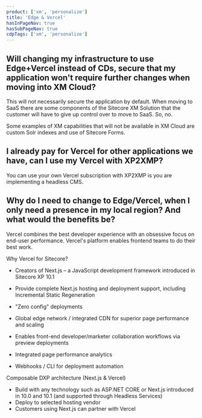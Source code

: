 ```yaml
---
product: ['xm', 'personalize']
title: 'Edge & Vercel'
hasInPageNav: true
hasSubPageNav: true
cdpTags: ['xm', 'personalize']
---
```


## Will changing my infrastructure to use Edge+Vercel instead of CDs, secure that my application won&#39;t require further changes when moving into XM Cloud?

This will not necessarily secure the application by default. When moving to SaaS there are some components of the Sitecore XM Solution that the customer will have to give up control over to move to SaaS. So, no.

Some examples of XM capabilities that will not be available in XM Cloud are custom Solr indexes and use of Sitecore Forms.

## I already pay for Vercel for other applications we have, can I use my Vercel with XP2XMP?

You can use your own Vercel subscription with XP2XMP is you are implementing a headless CMS.

## Why do I need to change to Edge/Vercel, when I only need a presence in my local region? And what would the benefits be?

Vercel combines the best developer experience with an obsessive focus on end-user performance. Vercel&#39;s platform enables frontend teams to do their best work.

Why Vercel for Sitecore?

- Creators of Next.js – a JavaScript development framework introduced in Sitecore XP 10.1
- Provide complete Next.js hosting and deployment support, including Incremental Static Regeneration

- &quot;Zero config&quot; deployments
- Global edge network / integrated CDN for superior page performance and scaling
- Enables front-end developer/marketer collaboration workflows via preview deployments
- Integrated page performance analytics
- Webhooks / CLI for deployment automation

Composable DXP architecture (Next.js &amp; Vercel)

- Build with any technology such as ASP.NET CORE or Next.js introduced in 10.0 and 10.1 (and supported through Headless Services)
- Deploy to selected hosting vendor
- Customers using Next.js can partner with Vercel
